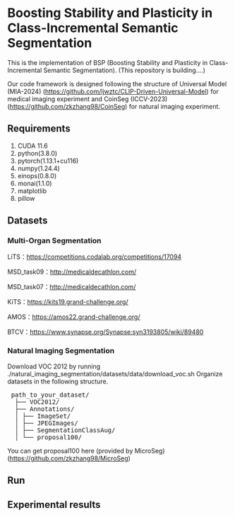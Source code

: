 # Boosting Stability and Plasticity in Class-Incremental Semantic Segmentation
This is the implementation of BSP (Boosting Stability and Plasticity in Class-Incremental Semantic Segmentation). (This repository is building....)

Our code framework is designed following the structure of Universal Model (MIA-2024) (https://github.com/ljwztc/CLIP-Driven-Universal-Model) for medical imaging experiment and CoinSeg (ICCV-2023) (https://github.com/zkzhang98/CoinSeg) for natural imaging experiment.

## Requirements
1. CUDA 11.6
2. python(3.8.0)
3. pytorch(1.13.1+cu116)
4. numpy(1.24.4)
5. einops(0.8.0)
6. monai(1.1.0)
7. matplotlib
8. pillow

## Datasets
### Multi-Organ Segmentation
LiTS：https://competitions.codalab.org/competitions/17094

MSD_task09：http://medicaldecathlon.com/

MSD_task07：http://medicaldecathlon.com/

KiTS：https://kits19.grand-challenge.org/

AMOS：https://amos22.grand-challenge.org/

BTCV：https://www.synapse.org/Synapse:syn3193805/wiki/89480

### Natural Imaging Segmentation
Download VOC 2012 by running ./natural_imaging_segmentation/datasets/data/download_voc.sh
Organize datasets in the following structure.
<pre> path_to_your_dataset/ 
  ├── VOC2012/
  ├── Annotations/ 
  │ ├── ImageSet/ 
  │ ├── JPEGImages/ 
  │ ├── SegmentationClassAug/ 
  │ └── proposal100/  
</pre>
You can get proposal100 here (provided by MicroSeg) (https://github.com/zkzhang98/MicroSeg)
## Run

## Experimental results
